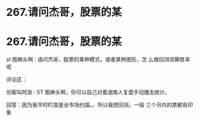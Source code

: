 # 267.请问杰哥，股票的某

# 267.请问杰哥，股票的某

st 图麻头啊 : 请问杰哥，股票的某种模式，或者某种图形，怎 么做回测测算胜率呢

评论区：

剑客叫阿良 : ST 图麻头啊，你可以自己对着湖南人复盘手动撸去统计。

回答：因为我平时盯盘是全市场扫描。。所以我想回测，一般 三个月内的票都有印象